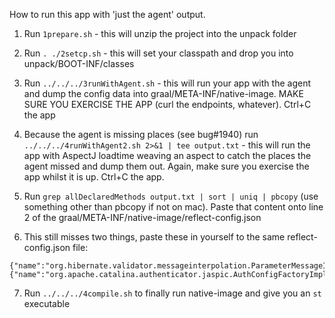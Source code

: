 How to run this app with 'just the agent' output.

1. Run `1prepare.sh` - this will unzip the project into the unpack folder

2. Run `. ./2setcp.sh` - this will set your classpath and drop you into unpack/BOOT-INF/classes

3. Run `../../../3runWithAgent.sh` - this will run your app with the agent and dump the config data into graal/META-INF/native-image. MAKE SURE YOU EXERCISE THE APP (curl the endpoints, whatever). Ctrl+C the app

4. Because the agent is missing places (see bug#1940) run `../../../4runWithAgent2.sh 2>&1 | tee output.txt` - this will run the app with AspectJ loadtime weaving an aspect to catch the places the agent missed and dump them out. Again, make sure you exercise the app whilst it is up. Ctrl+C the app.

5. Run `grep allDeclaredMethods output.txt | sort | uniq | pbcopy` (use something other than pbcopy if not on mac). Paste that content onto line 2 of the graal/META-INF/native-image/reflect-config.json

6. This still misses two things, paste these in yourself to the same reflect-config.json file:
```
{"name":"org.hibernate.validator.messageinterpolation.ParameterMessageInterpolator","allDeclaredConstructors":true,"allDeclaredMethods":true},
{"name":"org.apache.catalina.authenticator.jaspic.AuthConfigFactoryImpl","allDeclaredConstructors":true,"allDeclaredMethods":true},

```

7. Run `../../../4compile.sh` to finally run native-image and give you an `st` executable

